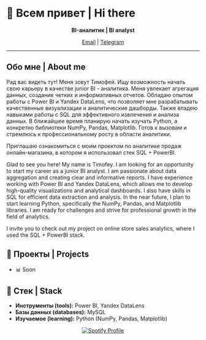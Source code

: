 # 👋 Всем привет | Hi there

<p align="center">
  <b>BI-аналитик | BI analyst </b>
</p>

<p align="center">
  <a href="mailto:lts-2003@mail.ru">Email</a> |
  <a href="https://t.me/temokha">Telegram</a>
</p>

---

## Обо мне | About me

Рад вас видеть тут! Меня зовут Тимофей. Ищу возможность начать свою карьеру в качестве junior BI - аналитика. Меня увлекает агрегация данных, создание четких и информативных отчетов. Обладаю опытом работы с Power BI и Yandex DataLens, что позволяет мне разрабатывать качественные визуализации и аналитические дашборды. Также владею навыками работы с SQL для эффективного извлечения и анализа данных. В ближайшее время планирую начать изучать Python, а конкретно библиотеки NumPy, Pandas, Matplotlib. Готов к вызовам и стремлюсь к профессиональному росту в области аналитики. 

Приглашаю ознакомиться с моим проектом по аналитике продаж онлайн-магазина, в котором я использовал стек SQL + PowerBI.


Glad to see you here! My name is Timofey. I am looking for an opportunity to start my career as a junior BI analyst. I am passionate about data aggregation and creating clear and informative reports. I have experience working with Power BI and Yandex DataLens, which allows me to develop high-quality visualizations and analytical dashboards. I also have skills in SQL for efficient data extraction and analysis. In the near future, I plan to start learning Python, specifically the NumPy, Pandas, and Matplotlib libraries. I am ready for challenges and strive for professional growth in the field of analytics.

I invite you to check out my project on online store sales analytics, where I used the SQL + PowerBI stack.

## 📝 Проекты | Projects

- 📊 Soon

## 🔧 Стек | Stack

- **Инструменты (tools):** Power BI, Yandex DataLens
- **Базы данных (databases):** MySQL
- **Изучаемое (learning):** Python (NumPy, Pandas, Matplotlib)

<p align="center">
  <a href="https://spotify-github-profile.kittinanx.com/api/view?uid=temokha&redirect=true">
    <img src="https://spotify-github-profile.kittinanx.com/api/view.svg?uid=temokha&cover_image=false&theme=natemoo-re&show_offline=true&background_color=121212&interchange=true&bar_color=53b14f&bar_color_cover=false" alt="Spotify Profile">
  </a>
</p>





